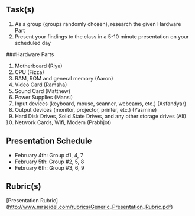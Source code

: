 Task(s)
-------
1. As a group (groups randomly chosen), research the given Hardware Part
2. Present your findings to the class in a 5-10 minute presentation on your scheduled day

###Hardware Parts
1. Motherboard (Riya)
2. CPU (Fizza)
3. RAM, ROM and general memory (Aaron)
4. Video Card (Ramsha)
5. Sound Card (Matthew)
6. Power Supplies (Mansi)
7. Input devices (keyboard, mouse, scanner, webcams, etc.) (Asfandyar)
8. Output devices (monitor, projector, printer, etc.) (Yasmine)
9. Hard Disk Drives, Solid State Drives, and any other storage drives (Ali)
10. Network Cards, Wifi, Modem (Prabhjot)

Presentation Schedule
------------------

- February 4th: Group #1, 4, 7
- February 5th: Group #2, 5, 8
- February 6th: Group #3, 6, 9

Rubric(s)
---------
[Presentation Rubric] (http://www.mrseidel.com/rubrics/Generic_Presentation_Rubric.pdf)
